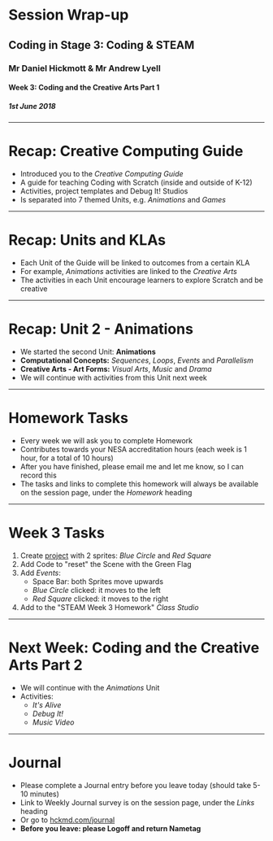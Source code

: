 # Session Wrap-up

## Coding in Stage 3: Coding & STEAM

### Mr Daniel Hickmott & Mr Andrew Lyell

#### Week 3: Coding and the Creative Arts Part 1

##### 1st June 2018

---

# Recap: Creative Computing Guide

- Introduced you to the *Creative Computing Guide*
- A guide for teaching Coding with Scratch (inside and outside of K-12)
- Activities, project templates and Debug It! Studios
- Is separated into 7 themed Units, e.g. *Animations* and *Games*

---

# Recap: Units and KLAs

- Each Unit of the Guide will be linked to outcomes from a certain KLA
- For example, *Animations* activities are linked to the *Creative Arts*
- The activities in each Unit encourage learners to explore Scratch and be creative

---

# Recap: Unit 2 - Animations

- We started the second Unit: **Animations**
- **Computational Concepts:** *Sequences*, *Loops*, *Events* and *Parallelism*
- **Creative Arts - Art Forms:** *Visual Arts*, *Music* and *Drama*
- We will continue with activities from this Unit next week

---

# Homework Tasks

- Every week we will ask you to complete Homework
- Contributes towards your NESA accreditation hours (each week is 1 hour, for a total of 10 hours)
- After you have finished, please email me and let me know, so I can record this
- The tasks and links to complete this homework will always be available on the session page, under the *Homework* heading 	

---

# Week 3 Tasks

1. Create [project](https://scratch.mit.edu/projects/184624482/) with 2 sprites: *Blue Circle* and *Red Square*
2. Add Code to "reset" the Scene with the Green Flag
3. Add *Events*:
	- Space Bar: both Sprites move upwards
	- *Blue Circle* clicked: it moves to the left
	- *Red Square* clicked: it moves to the right
4. Add to the "STEAM Week 3 Homework" *Class Studio*

---

# Next Week: Coding and the Creative Arts Part 2

- We will continue with the *Animations* Unit
- Activities:
	- *It's Alive*
	- *Debug It!*
	- *Music Video*

---

# Journal

- Please complete a Journal entry before you leave today (should take 5-10 minutes)
- Link to Weekly Journal survey is on the session page, under the *Links* heading
- Or go to [hckmd.com/journal](hckmd.com/journal)
- **Before you leave: please Logoff and return Nametag**
